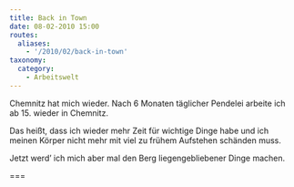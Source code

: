 ```yaml
---
title: Back in Town
date: 08-02-2010 15:00
routes:
  aliases:
    - '/2010/02/back-in-town'
taxonomy:
  category:
    - Arbeitswelt
---
```

Chemnitz hat mich wieder. Nach 6 Monaten täglicher Pendelei arbeite ich ab 15. wieder in Chemnitz.

Das heißt, dass ich wieder mehr Zeit für wichtige Dinge habe und ich meinen Körper nicht mehr mit viel zu frühem Aufstehen schänden muss.

Jetzt werd’ ich mich aber mal den Berg liegengebliebener Dinge machen.

===